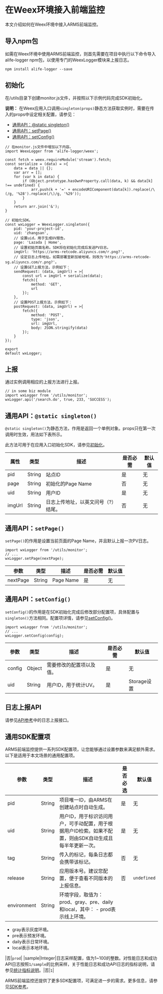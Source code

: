 # 在Weex环境接入前端监控

本文介绍如何在Weex环境中接入ARMS前端监控。

## 导入npm包

如需在Weex环境中使用ARMS前端监控，则首先需要在项目中执行以下命令导入alife-logger npm包，以使用专门的WeexLogger模块来上报日志。

```
npm install alife-logger --save
```

## 初始化

在/utils目录下创建monitor.js文件，并按照以下示例代码完成SDK初始化。

**说明：** 在Weex应用入口调用`singleton(props)`静态方法获取实例时，需要在传入的props中设定相关配置，请参见：

-   [通用API：@static singleton\(\)](#section_mof_zn6_n9l)
-   [通用API：setPage\(\)](#section_a9k_j3s_i38)
-   [通用API：setConfig\(\)](#section_t5p_nqr_kn6)

```
// 在monitor.js文件中增加以下内容。
import WeexLogger from 'alife-logger/weex';

const fetch = weex.requireModule('stream').fetch;
const serialize = (data) = >{
    data = data || {};
    var arr = [];
    for (var k in data) {
        if (Object.prototype.hasOwnProperty.call(data, k) && data[k] !== undefined) {
            arr.push(k + '=' + encodeURIComponent(data[k]).replace(/\(/g, '%28').replace(/\)/g, '%29'));
        }
    }
    return arr.join('&');
}

// 初始化SDK。
const wxLogger = WeexLogger.singleton({
    pid: 'your-project-id',
    uid: 'zhangsan',
    // 设置uid，用于生成UV报告。
    page: 'Lazada | Home',
    // 设置初始页面名称。SDK将在初始化完成后发送PV日志。
    imgUrl: 'https://arms-retcode.aliyuncs.com/r.png?',
    // 设定日志上传地址。如需部署至新加坡地域，则改为'https://arms-retcode-sg.aliyuncs.com/r.png?'。
    // 设置GET上报方法，示例如下：
    sendRequest: (data, imgUrl) = >{
        const url = imgUrl + serialize(data);
        fetch({
            method: 'GET',
            url
        });
    },
    // 设置POST上报方法，示例如下：
    postRequest: (data, imgUrl) = >{
        fetch({
            method: 'POST',
            type: 'json',
            url: imgUrl,
            body: JSON.stringify(data)
        });
    }
});

export
default wxLogger;
```

## 上报

通过实例调用相应的上报方法进行上报。

```
// in some biz module
import wxLogger from '/utils/monitor';
wxLogger.api('/search.do', true, 233, 'SUCCESS');
```

## 通用API：`@static singleton()`

`@static singleton()`为静态方法，作用是返回一个单例对象。props只在第一次调用时生效，用法如下表所示。

此方法可用于在应用入口初始化SDK，请参见[初始化](#initialization)。

|属性|类型|描述|是否必需|默认值|
|--|--|--|----|---|
|pid|String|站点ID|是|无|
|page|String|初始化的Page Name|否|无|
|uid|String|用户ID|是|无|
|imgUrl|String|日志上传地址，以英文问号（?）结尾。|否|无|

## 通用API：`setPage()`

`setPage()`的作用是设置当前页面的Page Name，并且默认上报一次PV日志。

```
import wxLogger from '/utils/monitor';
// ...
wxLogger.setPage(nextPage);
```

|参数|类型|描述|是否必需|默认值|
|--|--|--|----|---|
|nextPage|String|Page Name|是|无|

## 通用API：`setConfig()`

`setConfig()`的作用是在SDK初始化完成后修改部分配置项，具体配置与`singleton()`方法相同。配置项详情，请参见[setConfig\(\)](/intl.zh-CN/前端监控/API参考.md)。

```
import wxLogger from '/utils/monitor';
// ...
wxLogger.setConfig(config);
```

|参数|类型|描述|是否必需|默认值|
|--|--|--|----|---|
|config|Object|需要修改的配置项以及值。|是|无|
|uid|String|用户ID，用于统计UV。|是|Storage设置|

## 日志上报API

请参见[API参考](/intl.zh-CN/前端监控/API参考.md)中的日志上报接口。

## 通用SDK配置项

ARMS前端监控提供一系列SDK配置项，让您能够通过设置参数来满足额外需求。以下是适用于本文场景的通用配置项。

|参数|类型|描述|是否必选|默认值|
|--|--|--|----|---|
|pid|String|项目唯一ID，由ARMS在创建站点时自动生成。|是|无|
|uid|String|用户ID，用于标识访问用户，可手动配置，用于根据用户ID检索。如果不配置，则由SDK自动生成且每半年更新一次。|是|无|
|tag|String|传入的标记，每条日志都会携带该标记。|否|无|
|release|String|应用版本号。建议您配置，便于查看不同版本的上报信息。|否|`undefined`|
|environment|String|环境字段，取值为：prod、gray、pre、daily和local，其中： -   prod表示线上环境。
-   gray表示灰度环境。
-   pre表示预发环境。
-   daily表示日常环境。
-   local表示本地环境。

|否|`prod`|
|sample|Integer|日志采样配置，值为1~100的整数。对性能日志和成功API日志按照`1/sample`的比例采样，关于性能日志和成功API日志的指标说明，请参见[统计指标说明](/intl.zh-CN/前端监控/统计指标说明.md)。|否|`1`|

ARMS前端监控还提供了更多SDK配置项，可满足进一步的需求。更多信息，请参见[SDK参考](/intl.zh-CN/前端监控/SDK参考.md)。

